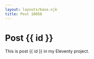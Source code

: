 ```yaml
---
layout: layouts/base.njk
title: Post 10058
---
```


# Post {{ id }}

This is post {{ id }} in my Eleventy project.
